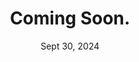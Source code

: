 ---
layout: page
title: Coming Soon.
description:
img: 
importance: 1
category: work
date: Sept 30, 2024
---